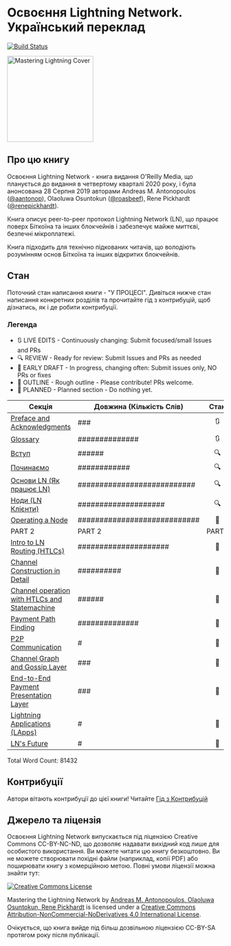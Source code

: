 # Освоєння Lightning Network. Український переклад

[![Build Status](https://travis-ci.com/lnbook/lnbook.svg?branch=develop)](https://travis-ci.com/lnbook/lnbook)

<img src="images/cover_thumb.png" width=200 alt="Mastering Lightning Cover">

## Про цю книгу
Освоєння Lightning Network - книга видання O'Reilly Media, що планується до видання в четвертому кварталі 2020 року, і була анонсована 28 Серпня 2019 авторами Andreas M. Antonopoulos ([@aantonop](https://twitter.com/aantonop)), Olaoluwa Osuntokun ([@roasbeef](https://twitter.com/roasbeef)), Rene Pickhardt ([@renepickhardt](https://twitter.com/renepickhardt)).

Книга описує peer-to-peer протокол Lightning Network (LN), що працює поверх Біткоїна та інших блокчейнів і забезпечує майже миттєві, безпечні мікроплатежі.

Книга підходить для технічно підкованих читачів, що володіють розумінням основ Біткоїна та інших відкритих блокчейнів.

## Стан

Поточний стан написання книги - "У ПРОЦЕСІ". Дивіться нижче стан написання конкретних розділів та прочитайте гід з контрибуцій, щоб дізнатись, як і де робити контрибуції.

### Легенда

* :arrows_clockwise:  LIVE EDITS - Continuously changing: Submit focused/small Issues and PRs
* :mag: REVIEW - Ready for review: Submit Issues and PRs as needed
* :lock_with_ink_pen: EARLY DRAFT - In progress, changing often: Submit issues only, NO PRs or fixes
* :bookmark_tabs: OUTLINE - Rough outline - Please contribute! PRs welcome.
* :thought_balloon: PLANNED - Planned section  - Do nothing yet.

| Секція | Довжина (Кількість Слів) |  Стан |  Перекладено |
|-------|------|:------:|:------:|
| [Preface and Acknowledgments](preface.asciidoc) | ### | :arrows_clockwise: |
| [Glossary](glossary.asciidoc) | ############## | :arrows_clockwise: |
| [Вступ](01_introduction.asciidoc) | ###### | :mag: | 100% |
| [Починаємо](02_getting_started.asciidoc) | ############ | :mag: | 100% |
| [Основи LN (Як працює LN)](03_how_ln_works.asciidoc) | ########################### | :mag: | 100% |
| [Ноди (LN Клієнти)](node_client.asciidoc) | #################### | :mag: | 30% |
| [Operating a Node](node_operations.asciidoc) | ############################ | :bookmark_tabs: |
| PART 2 | PART 2 | PART2 |
| [Intro to LN Routing (HTLCs)](routing.asciidoc) | ##################### | :lock_with_ink_pen: |
| [Channel Construction in Detail](channel-construction.asciidoc) | ########## | :lock_with_ink_pen: |
| [Channel operation with HTLCs and Statemachine](channel-operation.asciidoc) | ###### | :lock_with_ink_pen: |
| [Payment Path Finding](path-finding.asciidoc) | ############## | :bookmark_tabs: |
| [P2P Communication](p2p.asciidoc) | # | :bookmark_tabs: |
| [Channel Graph and Gossip Layer](channel-graph.asciidoc) | ### | :bookmark_tabs: |
| [End-to-End Payment Presentation Layer](e2e-presentation-layer.asciidoc) | ### | :bookmark_tabs: |
| [Lightning Applications (LApps)]() | # | :thought_balloon: |
| [LN's Future]() | # | :thought_balloon: |


Total Word Count: 81432

## Контрибуції

Автори вітають контрибуції до цієї книги! Читайте [Гід з Контрибуцій](CONTRIBUTING.md)

## Джерело та ліцензія

Освоєння Lightning Network випускається під ліцензією Creative Commons CC-BY-NC-ND, що дозволяє надавати вихідний код лише для особистого використання. Ви можете читати цю книгу безкоштовно. Ви не можете створювати похідні файли (наприклад, копії PDF) або поширювати книгу з комерційною метою. Повні умови ліцензії можна знайти тут:

[![Creative Commons License](https://i.creativecommons.org/l/by-nc-nd/4.0/88x31.png)](https://creativecommons.org/licenses/by-nc-nd/4.0/)

<span xmlns:dct="http://purl.org/dc/terms/" property="dct:title">Mastering the Lightning Network</span> by <a xmlns:cc="http://creativecommons.org/ns#" href="https://lnbook.info/" property="cc:attributionName" rel="cc:attributionURL">Andreas M. Antonopoulos, Olaoluwa Osuntokun, Rene Pickhardt</a> is licensed under a <a rel="license" href="http://creativecommons.org/licenses/by-nc-nd/4.0/">Creative Commons Attribution-NonCommercial-NoDerivatives 4.0 International License</a>.

Очікується, що книга вийде під більш дозвільною ліцензією CC-BY-SA протягом року після публікації.